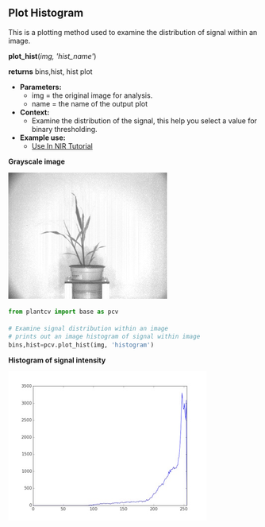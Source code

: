 ## Plot Histogram

This is a plotting method used to examine the distribution of signal within an image.

**plot_hist**(*img, 'hist_name'*)

**returns** bins,hist, hist plot

- **Parameters:**
    - img = the original image for analysis.
    - name = the name of the output plot
- **Context:**
    - Examine the distribution of the signal, this help you select a value for binary thresholding.
- **Example use:**
    - [Use In NIR Tutorial](nir_tutorial.md)

**Grayscale image**

![Screenshot](img/documentation_images/plot_hist/grayscale_image.jpg) 

```python
from plantcv import base as pcv

# Examine signal distribution within an image
# prints out an image histogram of signal within image
bins,hist=pcv.plot_hist(img, 'histogram')
```

**Histogram of signal intensity**

![Screenshot](img/documentation_images/plot_hist/histogram.jpg) 
